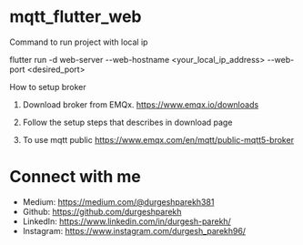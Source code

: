# mqtt_flutter_web

Command to run project with local ip

flutter run -d web-server --web-hostname <your_local_ip_address> --web-port <desired_port>

How to setup broker

1. Download broker from EMQx.
https://www.emqx.io/downloads

2. Follow the setup steps that describes in download page

3. To use mqtt public
https://www.emqx.com/en/mqtt/public-mqtt5-broker


# Connect with me

- Medium: https://medium.com/@durgeshparekh381
- Github: https://github.com/durgeshparekh
- LinkedIn: https://www.linkedin.com/in/durgesh-parekh/
- Instagram: https://www.instagram.com/durgesh_parekh96/

